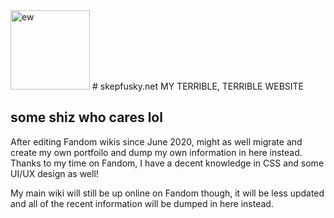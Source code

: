 <img src="https://github.com/skepfusky/skepfusky.net/blob/main/src/img/placeholder2.png?raw=true" width="127" alt="ew">
# skepfusky.net
MY TERRIBLE, TERRIBLE WEBSITE

## some shiz who cares lol
After editing Fandom wikis since June 2020, might as well migrate and create my own portfoilo and dump my own information in here instead. Thanks to my time on Fandom, I have a decent knowledge in CSS and some UI/UX design as well!

My main wiki will still be up online on Fandom though, it will be less updated and all of the recent information will be dumped in here instead.
